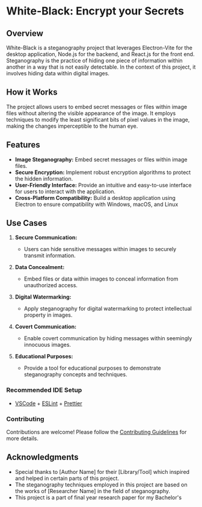# White-Black: Encrypt your Secrets

## Overview

White-Black is a steganography project that leverages Electron-Vite for the desktop application, Node.js for the backend, and React.js for the front end. Steganography is the practice of hiding one piece of information within another in a way that is not easily detectable. In the context of this project, it involves hiding data within digital images.

## How it Works

The project allows users to embed secret messages or files within image files without altering the visible appearance of the image. It employs techniques to modify the least significant bits of pixel values in the image, making the changes imperceptible to the human eye.

## Features

- **Image Steganography:** Embed secret messages or files within image files.
- **Secure Encryption:** Implement robust encryption algorithms to protect the hidden information.
- **User-Friendly Interface:** Provide an intuitive and easy-to-use interface for users to interact with the application.
- **Cross-Platform Compatibility:** Build a desktop application using Electron to ensure compatibility with Windows, macOS, and Linux

## Use Cases

1. **Secure Communication:**
   - Users can hide sensitive messages within images to securely transmit information.

2. **Data Concealment:**
   - Embed files or data within images to conceal information from unauthorized access.

3. **Digital Watermarking:**
   - Apply steganography for digital watermarking to protect intellectual property in images.

4. **Covert Communication:**
   - Enable covert communication by hiding messages within seemingly innocuous images.

5. **Educational Purposes:**
   - Provide a tool for educational purposes to demonstrate steganography concepts and techniques.


### Recommended IDE Setup

- [VSCode](https://code.visualstudio.com/) + [ESLint](https://marketplace.visualstudio.com/items?itemName=dbaeumer.vscode-eslint) + [Prettier](https://marketplace.visualstudio.com/items?itemName=esbenp.prettier-vscode)




### Contributing

Contributions are welcome! Please follow the [Contributing Guidelines](CONTRIBUTING.md) for more details.

## Acknowledgments

- Special thanks to [Author Name] for their [Library/Tool] which inspired and helped in certain parts of this project.
- The steganography techniques employed in this project are based on the works of [Researcher Name] in the field of steganography.
- This project is a part of final year research paper for my Bachelor's 

